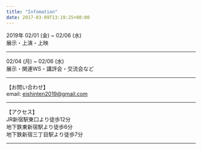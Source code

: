 ```yaml
---
title: "Infomation"
date: 2017-03-09T13:19:25+08:00
---
```


<!-- ### 基本情報 -->

<!-- ここにコンテンツを追加 **ここにコンテンツを追加** [ここにコンテンツを追加](https://gohugo.io) -->


2019年
02/01 (金) ~ 02/06 (水)   
展示・上演・上映
***
02/04 (月) ~ 02/06 (水)   
展示・関連WS・講評会・交流会など
***
【お問い合わせ】  
email: eishinten2019@gmail.com
***
【アクセス】  
JR新宿駅東口より徒歩12分  
地下鉄東新宿駅より徒歩6分  
地下鉄新宿三丁目駅より徒歩7分  
***
<!-- ![新宿眼科画廊](img/garou-logo.png) -->

<!-- 会場】[新宿眼科画廊](https://www.gankagarou.com/)
[【アクセス】](https://docs.wixstatic.com/ugd/5b2301_f502b52dfd0048b8a7f02373ea213e6b.pdf)
【会場見取り図】
![会場見取り図](/img/map.png) -->

